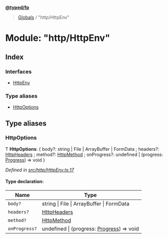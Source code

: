 **[@typed/fp](../README.md)**

> [Globals](../globals.md) / "http/HttpEnv"

# Module: "http/HttpEnv"

## Index

### Interfaces

* [HttpEnv](../interfaces/_http_httpenv_.httpenv.md)

### Type aliases

* [HttpOptions](_http_httpenv_.md#httpoptions)

## Type aliases

### HttpOptions

Ƭ  **HttpOptions**: { body?: string \| File \| ArrayBuffer \| FormData ; headers?: [HttpHeaders](_http_httpheaders_.md#httpheaders) ; method?: [HttpMethod](_http_httpmethod_.md#httpmethod) ; onProgress?: undefined \| (progress: [Progress](../interfaces/_remotedata_progress_.progress.md)) => void  }

*Defined in [src/http/HttpEnv.ts:17](https://github.com/TylorS/typed-fp/blob/8639976/src/http/HttpEnv.ts#L17)*

#### Type declaration:

Name | Type |
------ | ------ |
`body?` | string \| File \| ArrayBuffer \| FormData |
`headers?` | [HttpHeaders](_http_httpheaders_.md#httpheaders) |
`method?` | [HttpMethod](_http_httpmethod_.md#httpmethod) |
`onProgress?` | undefined \| (progress: [Progress](../interfaces/_remotedata_progress_.progress.md)) => void |
